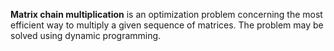 **Matrix chain multiplication** is an optimization problem concerning the most efficient way to multiply a given sequence of matrices.  The problem may be solved using dynamic programming.